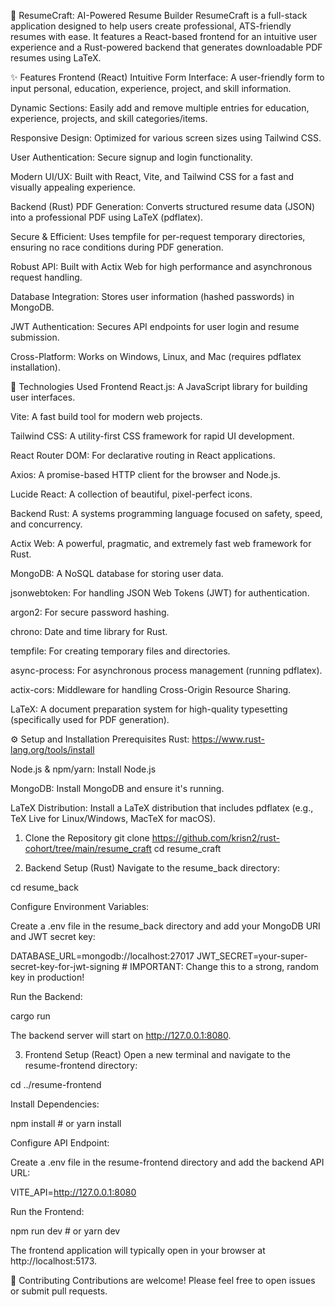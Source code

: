 📄 ResumeCraft: AI-Powered Resume Builder
ResumeCraft is a full-stack application designed to help users create professional, ATS-friendly resumes with ease. It features a React-based frontend for an intuitive user experience and a Rust-powered backend that generates downloadable PDF resumes using LaTeX.

✨ Features
Frontend (React)
Intuitive Form Interface: A user-friendly form to input personal, education, experience, project, and skill information.

Dynamic Sections: Easily add and remove multiple entries for education, experience, projects, and skill categories/items.

Responsive Design: Optimized for various screen sizes using Tailwind CSS.

User Authentication: Secure signup and login functionality.

Modern UI/UX: Built with React, Vite, and Tailwind CSS for a fast and visually appealing experience.

Backend (Rust)
PDF Generation: Converts structured resume data (JSON) into a professional PDF using LaTeX (pdflatex).

Secure & Efficient: Uses tempfile for per-request temporary directories, ensuring no race conditions during PDF generation.

Robust API: Built with Actix Web for high performance and asynchronous request handling.

Database Integration: Stores user information (hashed passwords) in MongoDB.

JWT Authentication: Secures API endpoints for user login and resume submission.

Cross-Platform: Works on Windows, Linux, and Mac (requires pdflatex installation).

🚀 Technologies Used
Frontend
React.js: A JavaScript library for building user interfaces.

Vite: A fast build tool for modern web projects.

Tailwind CSS: A utility-first CSS framework for rapid UI development.

React Router DOM: For declarative routing in React applications.

Axios: A promise-based HTTP client for the browser and Node.js.

Lucide React: A collection of beautiful, pixel-perfect icons.

Backend
Rust: A systems programming language focused on safety, speed, and concurrency.

Actix Web: A powerful, pragmatic, and extremely fast web framework for Rust.

MongoDB: A NoSQL database for storing user data.

jsonwebtoken: For handling JSON Web Tokens (JWT) for authentication.

argon2: For secure password hashing.

chrono: Date and time library for Rust.

tempfile: For creating temporary files and directories.

async-process: For asynchronous process management (running pdflatex).

actix-cors: Middleware for handling Cross-Origin Resource Sharing.

LaTeX: A document preparation system for high-quality typesetting (specifically used for PDF generation).

⚙️ Setup and Installation
Prerequisites
Rust: https://www.rust-lang.org/tools/install

Node.js & npm/yarn: Install Node.js

MongoDB: Install MongoDB and ensure it's running.

LaTeX Distribution: Install a LaTeX distribution that includes pdflatex (e.g., TeX Live for Linux/Windows, MacTeX for macOS).

1. Clone the Repository
git clone https://github.com/krisn2/rust-cohort/tree/main/resume_craft
cd resume_craft

2. Backend Setup (Rust)
Navigate to the resume_back directory:

cd resume_back

Configure Environment Variables:

Create a .env file in the resume_back directory and add your MongoDB URI and JWT secret key:

DATABASE_URL=mongodb://localhost:27017
JWT_SECRET=your-super-secret-key-for-jwt-signing # IMPORTANT: Change this to a strong, random key in production!

Run the Backend:

cargo run

The backend server will start on http://127.0.0.1:8080.

3. Frontend Setup (React)
Open a new terminal and navigate to the resume-frontend directory:

cd ../resume-frontend

Install Dependencies:

npm install # or yarn install

Configure API Endpoint:

Create a .env file in the resume-frontend directory and add the backend API URL:

VITE_API=http://127.0.0.1:8080

Run the Frontend:

npm run dev # or yarn dev

The frontend application will typically open in your browser at http://localhost:5173.

🤝 Contributing
Contributions are welcome! Please feel free to open issues or submit pull requests.